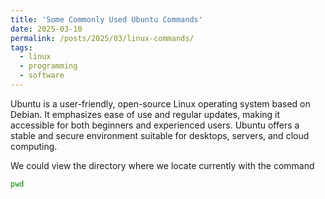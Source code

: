 ```yaml
---
title: 'Some Commonly Used Ubuntu Commands'
date: 2025-03-10
permalink: /posts/2025/03/linux-commands/
tags:
  - linux
  - programming
  - software
---
```


Ubuntu is a user-friendly, open-source Linux operating system based on Debian. It emphasizes ease of use and regular updates, making it accessible for both beginners and experienced users. Ubuntu offers a stable and secure environment suitable for desktops, servers, and cloud computing.

We could view the directory where we locate currently with the command
```bash
pwd
```
